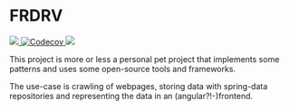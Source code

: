 # FRDRV

<a href="https://travis-ci.org/tillmannheigel/FRDRV">
    <img src="https://travis-ci.org/tillmannheigel/FRDRV.svg?branch=master"/>
</a>

<a href="https://codecov.io/gh/tillmannheigel/FRDRV">
    <img src="https://codecov.io/gh/tillmannheigel/FRDRV/branch/master/graph/badge.svg" alt="Codecov" />
</a>

<a class="badge-align" href="https://www.codacy.com/app/tillmannheigel/FRDRV?utm_source=github.com&amp;utm_medium=referral&amp;utm_content=tillmannheigel/FRDRV&amp;utm_campaign=Badge_Grade">
    <img src="https://api.codacy.com/project/badge/Grade/69913f6d30de4914bfb11cbc744db106"/>
</a>

This project is more or less a personal pet project that implements some patterns and uses some open-source tools and frameworks.

The use-case is crawling of webpages, storing data with spring-data repositories and representing the data in an (angular?!-)frontend.



